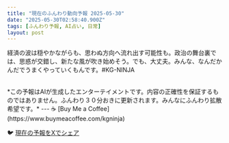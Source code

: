 ```yaml
---
title: "現在のふんわり動向予報 2025-05-30"
date: "2025-05-30T02:58:40.900Z"
tags: [ふんわり予報, AI占い, 日常]
layout: post
---
```



経済の波は穏やかながらも、思わぬ方向へ流れ出す可能性も。政治の舞台裏では、思惑が交錯し、新たな風が吹き始めそう。でも、大丈夫。みんな、なんだかんだでうまくやっていくもんです。#KG-NINJA

<br>
*この予報はAIが生成したエンターテイメントです。内容の正確性を保証するものではありません。ふんわり３０分おきに更新されます。みんなにふんわり拡散希望です。*
---
☕️ [Buy Me a Coffee](https://www.buymeacoffee.com/kgninja)

🐦 [現在の予報をXでシェア](https://twitter.com/intent/tweet?text=%E7%8F%BE%E5%9C%A8%E3%81%AE%E3%81%B5%E3%82%93%E3%82%8F%E3%82%8A%E4%BA%88%E5%A0%B1%3A%20%E3%80%8C%E7%B5%8C%E6%B8%88%E3%81%AE%E6%B3%A2%E3%81%AF%E7%A9%8F%E3%82%84%E3%81%8B%E3%81%AA%E3%81%8C%E3%82%89%E3%82%82%E3%80%81%E6%80%9D%E3%82%8F%E3%81%AC%E6%96%B9%E5%90%91%E3%81%B8%E6%B5%81%E3%82%8C%E5%87%BA%E3%81%99%E5%8F%AF%E8%83%BD%E6%80%A7%E3%82%82%E3%80%82%E3%80%8D%23KGNINJA%20%E7%B6%9A%E3%81%8D%E3%81%AF%E3%83%96%E3%83%AD%E3%82%B0%E3%81%A7%EF%BC%81%F0%9F%91%87&url=https%3A%2F%2Fkg-ninja.github.io%2FFunwariyoso%2F)
